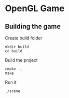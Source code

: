 # OpenGL Game


## Building the game

Create build folder

```console
mkdir build
cd build
```
Build the project
```console
cmake ..
make
```
Run it
```console
./scene
```